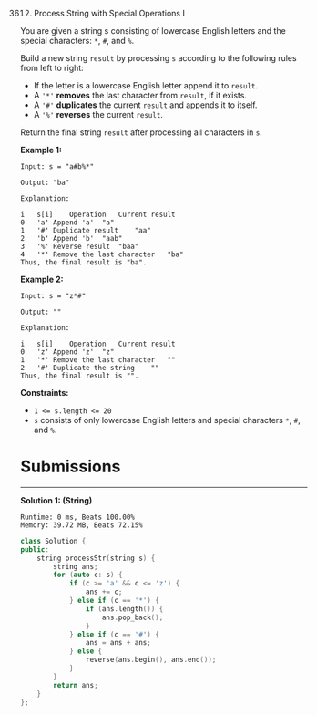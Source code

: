 3612. Process String with Special Operations I

You are given a string s consisting of lowercase English letters and the special characters: `*`, `#`, and `%`.

Build a new string `result` by processing `s` according to the following rules from left to right:

* If the letter is a lowercase English letter append it to `result`.
* A `'*'` **removes** the last character from `result`, if it exists.
* A `'#'` **duplicates** the current `result` and appends it to itself.
* A `'%'` **reverses** the current `result`.

Return the final string `result` after processing all characters in `s`.

 

**Example 1:**
```
Input: s = "a#b%*"

Output: "ba"

Explanation:

i	s[i]	Operation	Current result
0	'a'	Append 'a'	"a"
1	'#'	Duplicate result	"aa"
2	'b'	Append 'b'	"aab"
3	'%'	Reverse result	"baa"
4	'*'	Remove the last character	"ba"
Thus, the final result is "ba".
```

**Example 2:**
```
Input: s = "z*#"

Output: ""

Explanation:

i	s[i]	Operation	Current result
0	'z'	Append 'z'	"z"
1	'*'	Remove the last character	""
2	'#'	Duplicate the string	""
Thus, the final result is "".
```
 

**Constraints:**

* `1 <= s.length <= 20`
* `s` consists of only lowercase English letters and special characters `*`, `#`, and `%`.

# Submissions
---
**Solution 1: (String)**
```
Runtime: 0 ms, Beats 100.00%
Memory: 39.72 MB, Beats 72.15%
```
```c++
class Solution {
public:
    string processStr(string s) {
        string ans;
        for (auto c: s) {
            if (c >= 'a' && c <= 'z') {
                ans += c;
            } else if (c == '*') {
                if (ans.length()) {
                    ans.pop_back();
                }
            } else if (c == '#') {
                ans = ans + ans;
            } else {
                reverse(ans.begin(), ans.end());
            }
        }
        return ans;
    }
};
```
